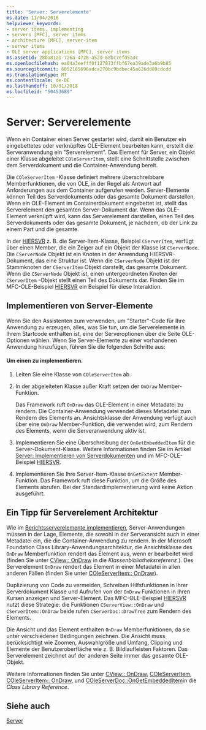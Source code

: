 ```yaml
---
title: 'Server: Serverelemente'
ms.date: 11/04/2016
helpviewer_keywords:
- server items, implementing
- servers [MFC], server items
- architecture [MFC], server-item
- server items
- OLE server applications [MFC], server items
ms.assetid: 28ba81a1-726a-4728-a52d-68bc7efd5a3c
ms.openlocfilehash: ea04a3eefff0f127873ffbf67ea39ade3a6b9b85
ms.sourcegitcommit: 6052185696adca270bc9bdbec45a626dd89cdcdd
ms.translationtype: MT
ms.contentlocale: de-DE
ms.lasthandoff: 10/31/2018
ms.locfileid: "50453689"
---
```

# <a name="servers-server-items"></a>Server: Serverelemente

Wenn ein Container einen Server gestartet wird, damit ein Benutzer ein eingebettetes oder verknüpftes OLE-Element bearbeiten kann, erstellt die Serveranwendung ein "Serverelement". Das Element für Server, ein Objekt einer Klasse abgeleitet `COleServerItem`, stellt eine Schnittstelle zwischen dem Serverdokument und die Container-Anwendung bereit.

Die `COleServerItem` -Klasse definiert mehrere überschreibbare Memberfunktionen, die von OLE, in der Regel als Antwort auf Anforderungen aus dem Container aufgerufen werden. Server-Elemente können Teil des Serverdokuments oder das gesamte Dokument darstellen. Wenn ein OLE-Element im Containerdokument eingebettet ist, stellt das Serverelement den gesamten Server-Dokument dar. Wenn das OLE-Element verknüpft wird, kann das Serverelement darstellen, einen Teil des Serverdokuments oder das gesamte Dokument, je nachdem, ob der Link zu einem Part und die gesamte.

In der [HIERSVR](../visual-cpp-samples.md) z. B. die Server-Item-Klasse, Beispiel `CServerItem`, verfügt über einen Member, die ein Zeiger auf ein Objekt der Klasse ist `CServerNode`. Die `CServerNode` Objekt ist ein Knoten in der Anwendung HIERSVR-Dokument, das eine Struktur ist. Wenn die `CServerNode` Objekt ist der Stammknoten der `CServerItem` Objekt darstellt, das gesamte Dokument. Wenn die `CServerNode` Objekt ist, einen untergeordneten Knoten der `CServerItem` -Objekt stellt einen Teil des Dokuments dar. Finden Sie im MFC-OLE-Beispiel [HIERSVR](../visual-cpp-samples.md) ein Beispiel für diese Interaktion.

##  <a name="_core_implementing_server_items"></a> Implementieren von Server-Elemente

Wenn Sie den Assistenten zum verwenden, um "Starter"-Code für Ihre Anwendung zu erzeugen, alles, was Sie tun, um die Serverelemente in Ihrem Startcode enthalten ist, eine der Serveroptionen über die Seite OLE-Optionen wählen. Wenn Sie Server-Elemente zu einer vorhandenen Anwendung hinzufügen, führen Sie die folgenden Schritte aus:

#### <a name="to-implement-a-server-item"></a>Um einen zu implementieren.

1. Leiten Sie eine Klasse von `COleServerItem` ab.

1. In der abgeleiteten Klasse außer Kraft setzen der `OnDraw` Member-Funktion.

   Das Framework ruft `OnDraw` das OLE-Element in einer Metadatei zu rendern. Die Container-Anwendung verwendet dieses Metadatei zum Rendern des Elements an. Ansichtsklasse der Anwendung verfügt auch über eine `OnDraw` Member-Funktion, die verwendet wird, zum Rendern des Elements, wenn die Serveranwendung aktiv ist.

1. Implementieren Sie eine Überschreibung der `OnGetEmbeddedItem` für die Server-Dokument-Klasse. Weitere Informationen finden Sie im Artikel [Server: Implementieren von Serverdokumenten](../mfc/servers-implementing-server-documents.md) und im MFC-OLE-Beispiel [HIERSVR](../visual-cpp-samples.md).

1. Implementieren Sie Ihre Server-Item-Klasse `OnGetExtent` Member-Funktion. Das Framework ruft diese Funktion, um die Größe des Elements abrufen. Bei der Standardimplementierung wird keine Aktion ausgeführt.

##  <a name="_core_a_tip_for_server.2d.item_architecture"></a> Ein Tipp für Serverelement Architektur

Wie im [Berichtsserverelemente implementieren](#_core_implementing_server_items), Server-Anwendungen müssen in der Lage, Elemente, die sowohl in der Serveransicht auch in einer Metadatei ein, die die Container-Anwendung zu rendern. In der Microsoft Foundation Class Library-Anwendungsarchitektur, die Ansichtsklasse des `OnDraw` Memberfunktion rendert das Element aus, wenn er bearbeitet wird (finden Sie unter [CView:: OnDraw](../mfc/reference/cview-class.md#ondraw) in die *Klassenbibliotheksreferenz* ). Des Serverelement `OnDraw` rendert das Element in einer Metadatei in allen anderen Fällen (finden Sie unter [COleServerItem:: OnDraw](../mfc/reference/coleserveritem-class.md#ondraw)).

Duplizierung von Code zu vermeiden, Schreiben Hilfsfunktionen in Ihrer Serverdokument Klasse und Aufrufen von der `OnDraw` Funktionen in Ihren Kursen anzeigen und Server-Element. Das MFC-OLE-Beispiel [HIERSVR](../visual-cpp-samples.md) nutzt diese Strategie: die Funktionen `CServerView::OnDraw` und `CServerItem::OnDraw` beide rufen `CServerDoc::DrawTree` zum Rendern des Elements.

Die Ansicht und das Element enthalten `OnDraw` Memberfunktionen, da sie unter verschiedenen Bedingungen zeichnen. Die Ansicht muss berücksichtigt wie Zoomen, Auswahlgröße und Umfang, Clipping und Elemente der Benutzeroberfläche wie z. B. Bildlaufleisten Faktoren. Das Serverelement zeichnet auf der anderen Seite immer das gesamte OLE-Objekt.

Weitere Informationen finden Sie unter [CView:: OnDraw](../mfc/reference/cview-class.md#ondraw), [COleServerItem](../mfc/reference/coleserveritem-class.md), [COleServerItem:: OnDraw](../mfc/reference/coleserveritem-class.md#ondraw), und [COleServerDoc::OnGetEmbeddedItem](../mfc/reference/coleserverdoc-class.md#ongetembeddeditem)in die *Class Library Reference*.

## <a name="see-also"></a>Siehe auch

[Server](../mfc/servers.md)


